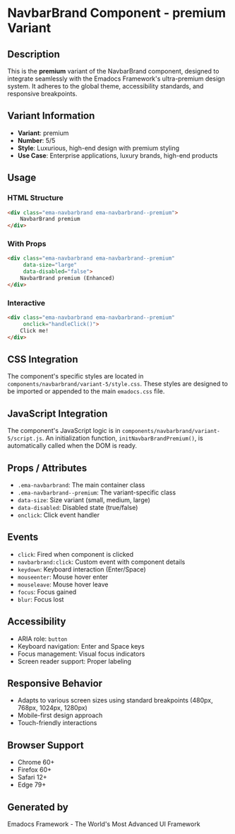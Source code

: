 # NavbarBrand Component - premium Variant

## Description
This is the **premium** variant of the NavbarBrand component, designed to integrate seamlessly with the Emadocs Framework's ultra-premium design system. It adheres to the global theme, accessibility standards, and responsive breakpoints.

## Variant Information
- **Variant**: premium
- **Number**: 5/5
- **Style**: Luxurious, high-end design with premium styling
- **Use Case**: Enterprise applications, luxury brands, high-end products

## Usage

### HTML Structure
```html
<div class="ema-navbarbrand ema-navbarbrand--premium">
    NavbarBrand premium
</div>
```

### With Props
```html
<div class="ema-navbarbrand ema-navbarbrand--premium" 
     data-size="large" 
     data-disabled="false">
    NavbarBrand premium (Enhanced)
</div>
```

### Interactive
```html
<div class="ema-navbarbrand ema-navbarbrand--premium" 
     onclick="handleClick()">
    Click me!
</div>
```

## CSS Integration
The component's specific styles are located in `components/navbarbrand/variant-5/style.css`. These styles are designed to be imported or appended to the main `emadocs.css` file.

## JavaScript Integration
The component's JavaScript logic is in `components/navbarbrand/variant-5/script.js`. An initialization function, `initNavbarBrandPremium()`, is automatically called when the DOM is ready.

## Props / Attributes
- `.ema-navbarbrand`: The main container class
- `.ema-navbarbrand--premium`: The variant-specific class
- `data-size`: Size variant (small, medium, large)
- `data-disabled`: Disabled state (true/false)
- `onclick`: Click event handler

## Events
- `click`: Fired when component is clicked
- `navbarbrand:click`: Custom event with component details
- `keydown`: Keyboard interaction (Enter/Space)
- `mouseenter`: Mouse hover enter
- `mouseleave`: Mouse hover leave
- `focus`: Focus gained
- `blur`: Focus lost

## Accessibility
- ARIA role: `button`
- Keyboard navigation: Enter and Space keys
- Focus management: Visual focus indicators
- Screen reader support: Proper labeling

## Responsive Behavior
- Adapts to various screen sizes using standard breakpoints (480px, 768px, 1024px, 1280px)
- Mobile-first design approach
- Touch-friendly interactions

## Browser Support
- Chrome 60+
- Firefox 60+
- Safari 12+
- Edge 79+

## Generated by
Emadocs Framework - The World's Most Advanced UI Framework
